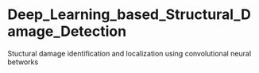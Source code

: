 # Deep_Learning_based_Structural_Damage_Detection
Stuctural damage identification and localization using convolutional neural betworks

